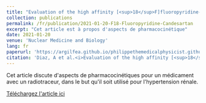 ```yaml
---
title: "Evaluation of the high affinity [<sup>18</sup>F]fluoropyridine-candesartan in rats for PET imaging of renal AT<sub>1</sub> receptors"
collection: publications
permalink: /fr/publication/2021-01-20-F18-Fluoropyridine-Candesartan
excerpt: "Cet article est à propos d'aspects de pharmacocinétique"
date: 2021-01-20
venue: 'Nuclear Medicine and Biology'
lang: fr
paperurl: 'https://argilfea.github.io/philippethemedicalphysicist.github.io/files/Publications/F18.pdf'
citation: 'Diaz, A et al.<i>Evaluation of the high affinity [<sup>18</sup>F]fluoropyridine-candesartan in rats for PET imaging of renal AT<sub>1</sub> receptors</i>. Nuclear Medicine and Biology 96-97 (2021).'
---
```

Cet article discute d'aspects de pharmacocinétiques pour un médicament avec un radiotraceur, dans le but qu'il soit utilisé pour l'hypertension rénale.<br>

[Téléchargez l'article ici](https://argilfea.github.io/philippethemedicalphysicist.github.io/files/Publications/F18.pdf)